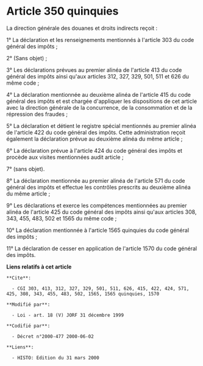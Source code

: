 # Article 350 quinquies

La direction générale des douanes et droits indirects reçoit :

1° La déclaration et les renseignements mentionnés à l'article 303 du code général des impôts ;

2° (Sans objet) ;

3° Les déclarations prévues au premier alinéa de l'article 413 du code général des impôts ainsi qu'aux articles 312, 327,
329, 501, 511 et 626 du même code ;

4° La déclaration mentionnée au deuxième alinéa de l'article 415 du code général des impôts et est chargée d'appliquer les
dispositions de cet article avec la direction générale de la concurrence, de la consommation et de la répression des
fraudes ;

5° La déclaration et détient le registre spécial mentionnés au premier alinéa de l'article 422 du code général des impôts.
Cette administration reçoit également la déclaration prévue au deuxième alinéa du même article ;

6° La déclaration prévue à l'article 424 du code général des impôts et procède aux visites mentionnées audit article ;

7° (sans objet).

8° La déclaration mentionnée au premier alinéa de l'article 571 du code général des impôts et effectue les contrôles
prescrits au deuxième alinéa du même article ;

9° Les déclarations et exerce les compétences mentionnées au premier alinéa de l'article 425 du code général des impôts ainsi
qu'aux articles 308, 343, 455, 483, 502 et 1565 du même code ;

10° La déclaration mentionnée à l'article 1565 quinquies du code général des impôts ;

11° La déclaration de cesser en application de l'article 1570 du code général des impôts.

**Liens relatifs à cet article**

	**Cite**:

	  - CGI 303, 413, 312, 327, 329, 501, 511, 626, 415, 422, 424, 571, 425, 308, 343, 455, 483, 502, 1565, 1565 quinquies, 1570

	**Modifié par**:

	  - Loi - art. 18 (V) JORF 31 décembre 1999

	**Codifié par**:

	  - Décret n°2000-477 2000-06-02

	**Liens**:

	  - HISTO: Edition du 31 mars 2000
